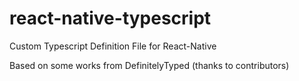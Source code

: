 # react-native-typescript
Custom Typescript Definition File for React-Native

Based on some works from DefinitelyTyped (thanks to contributors)
